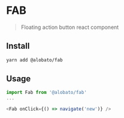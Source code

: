 # FAB

> Floating action button react component

## Install

```sh
yarn add @alobato/fab
```

## Usage

```js
import Fab from '@alobato/fab'
...

<Fab onClick={() => navigate('new')} />
```
